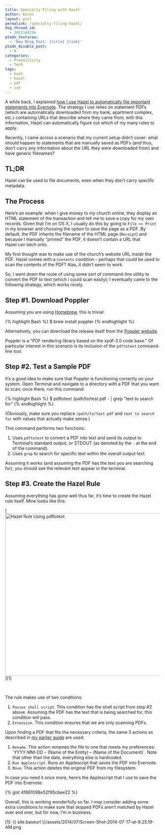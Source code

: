 ```yaml
---
title: Specialty Filing with Hazel
author: Aaron
layout: post
permalink: /specialty-filing-hazel/
dsq_thread_id:
  - 2852144234
ptadn_textarea:
  - 'New Blog Post: {title} {link}'
ptadn_disable_post:
  - 0
categories:
  - Productivity
  - Tech
tags:
  - bash
  - hazel
  - pdf
  - zsh
---
```

A while back, I explained <a title="Hazel: A Productivity Nerd’s Best Friend on OS X" href="http://www.bachyaproductions.com/hazel-productivity-nerds-best-friend/" target="_blank">how I use Hazel to automatically file important statements into Evernote</a>. The strategy I use relies on statement PDFs (which are automatically downloaded from my bank, apartment complex, etc.) containing URLs that describe where they came from; with this information, Hazel can automatically figure out which of my many rules to apply.

Recently, I came across a scenario that my current setup didn&#8217;t cover: what should happen to statements that are manually saved as PDFs (and thus, don&#8217;t carry any information about the URL they were downloaded from) and have generic filenames?<!--more-->

## TL;DR

Hazel can be used to file documents, even when they don&#8217;t carry specific metadata.

## The Process

Here&#8217;s an example: when I give money to my church online, they display an HTML statement of the transaction and tell me to save a copy for my own records. Given that I&#8217;m on OS X, I usually do this by going to `File >> Print` in my browser and choosing the option to save the page as a PDF. By default, the PDF inherits the filename of the HTML page (`Receipt`) and because I manually &#8220;printed&#8221; the PDF, it doesn&#8217;t contain a URL that Hazel can latch onto.

My first thought was to make use of the church&#8217;s website URL *inside* the PDF. Hazel comes with a `Contents` condition – perhaps that could be used to scan the contents of the PDF? Alas, it didn&#8217;t seem to work.

So, I went down the route of using some sort of command-line utility to convert the PDF to text (which I could scan easily); I eventually came to the following strategy, which works nicely.

## Step #1. Download Poppler

Assuming you are using <a title="Homebrew" href="http://brew.sh/" target="_blank">Homebrew</a>, this is trivial:

{% highlight Bash %}
$ brew install poppler
{% endhighlight %}

Alternatively, you can download the release itself from the <a title="Poppler" href="http://poppler.freedesktop.org/" target="_blank">Poppler website</a>.

Poppler is a "PDF rendering library based on the xpdf-3.0 code base." Of particular interest in this scenario is its inclusion of the `pdftotext` command-line tool.

## Step #2. Test a Sample PDF

It&#8217;s a good idea to make sure that Poppler is functioning correctly on your system. Open Terminal and navigate to a directory with a PDF that you want to scan; once there, run this command:

{% highlight Bash %}
$ pdftotext /path/to/test.pdf - | grep "text to search for"
{% endhighlight %}

(Obviously, make sure you replace `/path/to/test.pdf` and `text to search for` with values that actually make sense.)

This command performs two functions:

  1. Uses `pdftotext` to convert a PDF into text and send its output to Terminal&#8217;s standard output, or STDOUT (as denoted by the `-` at the end of the command).
  2. Uses `grep` to search for specific text within the overall output text.

Assuming it works (and assuming the PDF has the text you are searching for), you should see the relevant text appear in the terminal.

## Step #3. Create the Hazel Rule

Assuming everything has gone well thus far, it&#8217;s time to create the Hazel rule itself. Mine looks like this:

[<img class="alignleft size-full wp-image-1591" src="{{ site.baseurl }}/assets/2014/07/Screen-Shot-2014-07-17-at-9.25.19-AM.png" alt="Hazel Rule Using pdftotext" width="681" height="527" />][1]

&nbsp;

The rule makes use of two conditions:

  1. `Passes shell script`. This condition has the shell script from step #2 above. Assuming the PDF has the text that is being searched for, this condition will pass.
  2. `Extension`. This condition ensures that we are only scanning PDFs.

Upon finding a PDF that fits the necessary criteria, the same 3 actions as described in <a title="Hazel: A Productivity Nerd’s Best Friend on OS X" href="http://www.bachyaproductions.com/hazel-productivity-nerds-best-friend/" target="_blank">my earlier guide</a> are used:

  1. `Rename`. This action renames the file to one that meets my preferences: \`YYYY-MM-DD &#8211; (Name of the Entity) &#8211; (Name of the Document)\`. Note that other than the date, everything else is hardcoded.
  2. `Run Applescript`. Runs an Applescript that saves the PDF into Evernote.
  3. `Move`. This action deletes the original PDF from my filesystem.

In case you need it once more, here&#8217;s the Applescript that I use to save the PDF into Evernote:

{% gist 4f861098e52f95cbee22 %}

Overall, this is working wonderfully so far. I may consider adding some extra conditions to make sure that skipped PDFs aren&#8217;t matched by Hazel over and over, but for now, I&#8217;m in business.

 [1]: {{ site.baseurl }}/assets/2014/07/Screen-Shot-2014-07-17-at-9.25.19-AM.png
